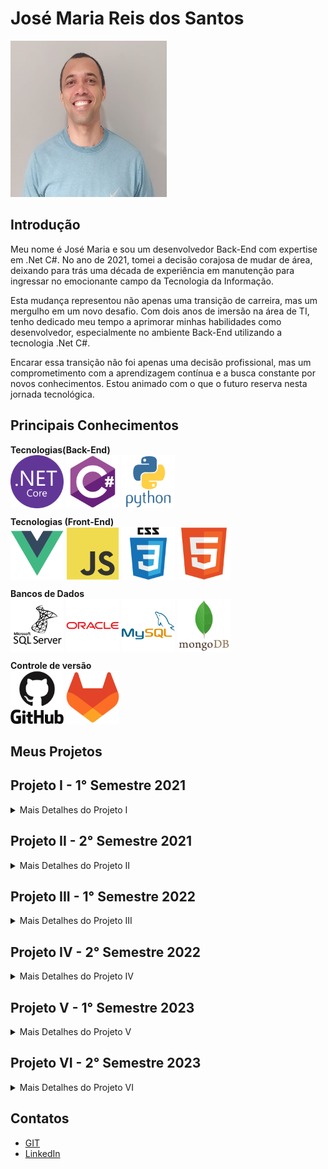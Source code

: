 # José Maria Reis dos Santos
<img src="https://github.com/Jose-dos-Santos/bertoti/blob/main/WhatsApp%20Image%202023-12-08%20at%2018.18.06.jpeg?raw=true" height="250" width="250"/>

## Introdução

Meu nome é José Maria e sou um desenvolvedor Back-End com expertise em .Net C#. No ano de 2021, tomei a decisão corajosa de mudar de área, deixando para trás uma década de experiência em manutenção para ingressar no emocionante campo da Tecnologia da Informação.

Esta mudança representou não apenas uma transição de carreira, mas um mergulho em um novo desafio. Com dois anos de imersão na área de TI, tenho dedicado meu tempo a aprimorar minhas habilidades como desenvolvedor, especialmente no ambiente Back-End utilizando a tecnologia .Net C#.

Encarar essa transição não foi apenas uma decisão profissional, mas um comprometimento com a aprendizagem contínua e a busca constante por novos conhecimentos. Estou animado com o que o futuro reserva nesta jornada tecnológica.


## Principais Conhecimentos
<div style="margin-top: 10px; font-weight: bold;">Tecnologias(Back-End)</div>
  <div style="display: inline_block">
    <img src="https://github.com/devicons/devicon/blob/master/icons/dotnetcore/dotnetcore-original.svg" width="85" height="85" />
    <img src="https://github.com/devicons/devicon/blob/master/icons/csharp/csharp-original.svg" width="85" height="85" />
    <img src="https://github.com/devicons/devicon/blob/master/icons/python/python-original-wordmark.svg" width="85" height="85" />
  </div>
  <div>  </div>
  <div style="margin-top: 10px; font-weight: bold;">Tecnologias (Front-End)</div>
  <div style="display: inline_block">
    <img src="https://github.com/devicons/devicon/blob/master/icons/vuejs/vuejs-original.svg" width="85" height="85" />
    <img src="https://github.com/devicons/devicon/blob/master/icons/javascript/javascript-original.svg" width="85" height="85" />  
    <img src="https://github.com/devicons/devicon/blob/master/icons/css3/css3-original-wordmark.svg" width="85" height="85" />  
    <img src="https://github.com/devicons/devicon/blob/master/icons/html5/html5-original.svg" width="85" height="85" /> 
  </div>
  <div>  </div>
  <div style="margin-top: 10px; font-weight: bold;">Bancos de Dados</div>
  <div style="display: inline_block">
    <img src="https://github.com/devicons/devicon/blob/master/icons/microsoftsqlserver/microsoftsqlserver-plain-wordmark.svg" width="85" height="85" />
    <img src="https://github.com/devicons/devicon/blob/master/icons/oracle/oracle-original.svg" width="85" height="85" />
    <img src="https://github.com/devicons/devicon/blob/master/icons/mysql/mysql-original-wordmark.svg" width="85" height="85" />  
    <img src="https://github.com/devicons/devicon/blob/master/icons/mongodb/mongodb-original-wordmark.svg" width="85" height="85" />
  </div>
  <div style="margin-top: 10px; font-weight: bold;">Controle de versão</div>
  <div style="display: inline_block">
    <img src="https://github.com/devicons/devicon/blob/master/icons/github/github-original-wordmark.svg" width="85" height="85" />
    <img src="https://github.com/devicons/devicon/blob/master/icons/gitlab/gitlab-original.svg" width="85" height="85" />
  </div>

  
## Meus Projetos


## <b> Projeto I - 1° Semestre 2021 </b> 
 
<details>

<summary>
	Mais Detalhes do Projeto I
</summary>

 ## Parceiro Acadêmico
 ## Fatec

![image](https://user-images.githubusercontent.com/80988756/218878798-d33629bc-acf9-4edb-b463-b14fd8a90404.png)

##### *Fatec ([fatecsjc](https://fatecsjc-prd.azurewebsites.net/))*

A Fatec é uma Faculdade Pública Estadual e todos os cursos oferecidos são gratuitos.
De uma forma geral a formação do Tecnólogo, além de aspectos técnicos, envolve também, uma base de caráter social, 
ético, filosófico e ambiental que faz deste cidadão um profissional ciente de sua inserção e responsabilidades no meio social que integra.


### Visão do Projeto

O projeto Julius consiste em um assistente virtual que auxilia o usuário na tomada de decisões relacionadas a investimentos financeiros. Entre as funcionalidades estão código de ações, cotação do dia, conversor de moedas. O diferencial desta nossa aplicação é trazer informações em tempo real entregando o máximo de interatividade ao cliente.

Dessa forma, foi desenvolvido o Assistente Virtual Julius.

<img src ="https://github.com/TheLooksDatabase/Julius/blob/main/3)%20Images/julius.png?raw=true" width="200" height="200" />

Link do repositório do projeto: [Repositório](https://github.com/TheLooksDatabase/Julius)

#### Principais requisitos do projeto

* Responder a comando de voz ou sons específicos (palma, estalar de dedos, etc.);
* Possuir no mínimo 8 ações distintas e de natureza distintas;
* Ser mobile, web ou desktop;
* Retornar o comando em qualquer forma (som, texto ou ação);
* Ter um contexto específico de aplicação;
* Não pode usar 100% de APIs prontas e disponíveis no mercado, seja gratuita ou não;
* Não pode utilizar de plataforma de implementação de terceiros, seja gratuita ou não.


### Tecnologias utilizadas:

<div style="display: inline_block"><br> 
  <img src="https://raw.githubusercontent.com/devicons/devicon/1119b9f84c0290e0f0b38982099a2bd027a48bf1/icons/python/python-original-wordmark.svg" width="100"    height="100" />
 <img src="https://raw.githubusercontent.com/devicons/devicon/1119b9f84c0290e0f0b38982099a2bd027a48bf1/icons/vscode/vscode-original-wordmark.svg" width="100" height="100" />
 <img src="https://raw.githubusercontent.com/devicons/devicon/1119b9f84c0290e0f0b38982099a2bd027a48bf1/icons/github/github-original-wordmark.svg" width="100" height="100" />
 <img src="https://raw.githubusercontent.com/devicons/devicon/1119b9f84c0290e0f0b38982099a2bd027a48bf1/icons/mysql/mysql-original-wordmark.svg" width="100" height="100" />
</div>

</br>

- Python foi escolhido para a codificação do back-end.
- O VSCode foi a IDE escolhida para escrever os códigos.
- GitHub foi utilizado para o controle de versionamento.
- MySQL foi adotado como o banco de dados da nossa aplicação.

### Contribuições Pessoais
-  Fui responsável pela implementação da funcionalidade "Metas financeiras".
	-  Um algoritmo que recebe na sua entrada valores informados pelo usuário e exibe os resultados com base nos valores informados. 

-  Refatoração.
	-  Alteração em alguns trechos no código fonte para seguir boas práticas e melhora no desempenho. Modificação de nomenclatura de variáveis, ajustes em estruturas condicionais, validação em loops verificando suas condições de parada e validar retorno das funções.
- Teste da aplicação para validar desempenho.
	-  Submeter as funcionalidades a diferentes situações, fornecendo dados de entrada para validar o resultado de saída.


#### Código
 <details close><summary>Função responsavel por coletar informações do investimento.</summary>
  
   <br>O método foi desenvolvido para prover uma experiência de usuário mais intuitiva durante o processo de inicialização do investimento, simulando a rentabilidade do investimento em um período definido.
	  
   ```py
   
   def calculadora():
    resposta_erro_aleatoria = choice(lista_erros)
    try:

        sai_som('Qual o valor inicial que você investirá?')
        valor_inicial = float(input(''))

        sai_som('Quanto investirá por mês?')
        aporte = float(input(''))

        sai_som('Qual a taxa de rendimento mensal, em %?')
        taxa_porc = float(input(''))

        sai_som('Em quantos meses pretende resgatar seu investimento?')
        mes = int(input(''))

        taxa = taxa_porc/100
        ##o calculo a seguir se refere a um aporte mensal de dinheiro
        result_aporte = aporte*(((1+taxa)**mes)-1)/taxa
        ##já esse cálculo é o de juros compostos, considerando o investimento de um valor inicial e resgate em alguns meses.
        result_vinicial = valor_inicial*((1+taxa)**mes)
        valor_final = result_aporte + result_vinicial
        sai_som(f'O total acumulado será de R${valor_final:.2f} reais')
                        

    except: 
        sai_som(resposta_erro_aleatoria)      
              
   ```

  * Este algoritmo recebe entradas de dados inseridas pelo usuário e responde por meio de uma saída de voz.
	
  *  Adicionalmente, foi criada uma função que trata possíveis erros ou perguntas incompreensíveis, retornando uma mensagem de erro personalizada para o usuário.

 
  Click aqui [GitHub](https://github.com/Jose-dos-Santos/Julius/blob/main/2\)%20Backend/calculadora.py) para mais detalhes :)
                      

  - O link acima traz detalhes da implementação.
  

</details>

   
<details close><summary>Função para calcular as metas.</summary>
   
	
A função "metas" é um algoritmo simples que tem como objetivo calcular o tempo necessário para alcançar uma meta de investimento mensal com base no valor a 
ser investido e na meta a ser alcançada.

 
   ```py
	def metas():

	   sai_som('Quanto deseja investir? ')
	   num1 = float(input(''))

	   sai_som('Quanto deseja alcançar? ')
	   num2 = float(input(''))

	   Vf=  num2 / num1
	   sai_som(f'Você vai alcançar R${num2:.2f} em cerca de {Vf:.2f} meses se investir R${num1:.2f} por mês! ')
   ```
 
* Inputs e cálculos: <br>
A função começa solicitando ao usuário o valor que deseja investir e o valor que deseja alcançar. Esses valores são armazenados nas variáveis num1 e num2, respectivamente. Em seguida, é feito um cálculo simples para determinar o tempo necessário para alcançar a meta, com base na razão entre o valor desejado e o valor a ser investido mensalmente. O resultado é armazenado na variável Vf.

* Output:<br>
Por fim, a função imprime uma mensagem informando ao usuário quanto tempo será necessário para alcançar a meta, considerando o valor investido mensalmente. A mensagem é impressa com a função sai_som, que converte a mensagem em áudio, além de ser impressa no console.

 Click aqui [GitHub](https://github.com/Jose-dos-Santos/Julius/blob/89400bb0b61aa541c2742da0ddafe0d55fd56cba/2\)%20Backend/metas.py) para mais detalhes :)

  - O link acima traz detalhes da implementação.

</details>


### Aprendizados Efetivos 

* O primeiro contato com uma linguagem de programação ocorreu por meio do uso do Python.
* Foi realizada a compreensão da metodologia ágil Scrum, buscando entender e aplicar seus conceitos.
* O paradigma de programação imperativo foi adotado na construção do projeto, seguindo uma abordagem estrutural.
* Foi iniciado o aprendizado da lógica de programação, buscando encontrar a melhor solução computacional para a resolução de problemas.
* Houve a introdução às primeiras estruturas de dados utilizadas no projeto, tendo como base a linguagem Python.


 <h3 align="center"> Hard Skills </h3>
  <table align="center">
    <tr>
      <th width="270px">Tecnologia/Metodologia</th>
      <th width="85px">Nota</th>
      <th width="200px">Classificação</th>
    </tr>
    <tr>
      <td>Metodologia Ágil Scrum</td>
      <td>★★☆☆☆</td>
	<td>Já ouvi falar</td>
    </tr>
    <tr>
      <td>MySQL</td>
      <td>★★☆☆☆</td>
	<td>Já ouvi falar</td>
    </tr>	
   <tr>
      <td>Python</td>
      <td>★★★☆☆</td>
	<td>Entendi</td>
    </tr>
    <tr>
      <td>GIT</td>
      <td>★★☆☆☆</td>
	<td>Já ouvi falar</td>
    </tr>
  </table>
  
  <h3 align="center">Soft Skills</h3>
  <table align="center">
    <tr>
      <th width="270px">Habilidade</th>
      <th width="280px">Descrição</th>
    </tr>
    <tr>
      <td>Proatividade</td>
      <td>Precisei estudar bastante sobre desenvolvimento web.</td>
    </tr>
    <tr>
      <td>Conhecimento</td>
      <td>Precisei aprender a utilizar e aplicar o Scrum no projeto.</td>
    </tr>
    <tr>
      <td>Comunicação</td>
      <td>Precisei me comunicar sobre a evolução das minhas tarefas.</td>
    </tr>
    <tr>
      <td>Organização</td>
      <td>Precisei me organizar quanto às tecnologias estudadas.</td>
    </tr>
  </table>


  
</details>

## <b> Projeto II - 2° Semestre 2021 </b> 

<details>

<summary>
	Mais Detalhes do Projeto II
</summary>
 
 ## Parceiro Acadêmico
Necto</br>

![image](https://user-images.githubusercontent.com/80851038/133914328-794317fa-31e1-4279-afb0-d986acb5db45.png)
##### *Necto ([Necto](https://necto.com.br/))*
A Necto Systems é uma empresa de tecnologia com o objetivo de desenvolver soluções de software inovadoras e eficientes.

### Visão do Projeto

Desenvolver uma aplicação de monitoramento voltada somente para SGBDs, com foco na performance e desempenho. Isso será feito através da coleta de dados do SGBD (memória, tempo de consultas, espaço em disco, transações, evolução da memória, caches e registros), que influenciam na saúde e manutenção periódica.

#### Principais requisitos do projeto

* Conexão SGBD;
* Coleta de métricas de um ou mais SGBDs (PostgreSQL) remoto;
* Tratamento das métricas (histórico, registro, relatórios, disponibilidade, alertas e valores atingidos durante a operação):
* Tratamento de métricas de forma tabular;
* Salvar consultas em CSV;
* Tabular métricas;
* Coleta periódica de métricas;
* Histórico de métricas;
* Relatórios de métricas;
* Alertas por email;
* Funcionamento do BD (tempo e quantidade de queries e uso de índices).
* Ativar ou Desativar Interface Gráfica;
* Cadastro de dados de conexão dos SGBDs (acesso à estastítica por tabelas).

Dessa forma, foi desenvolvido o SGBD Health


<img src ="https://github.com/DolphinDatabase/SGBD_Health/blob/main/Images/LogoPNG.png?raw=true" width="300" height="300"/>

##### Link do repositório do projeto: [Repositório](https://github.com/DolphinDatabase/SGBD_Health)

### Tecnologias utilizadas:

<div style="display: inline_block"><br> 
 <img src="https://cdn.jsdelivr.net/gh/devicons/devicon/icons/java/java-original-wordmark.svg" width="100" height="100" />
 <img src="https://algol.dev/wp-content/uploads/2020/10/logo-eclipse.png" width="100" height="100" />	
 <img src="https://icongr.am/devicon/postgresql-original-wordmark.svg?size=128&color=currentColor" width="100" height="100" />
 <img src="https://raw.githubusercontent.com/devicons/devicon/1119b9f84c0290e0f0b38982099a2bd027a48bf1/icons/sqlite/sqlite-original.svg" width="100" height="100" />
 <img src="https://icongr.am/devicon/github-original.svg?size=128&color=currentColor" width="100" height="100" />
</div>

</br>

- Java foi escolhido para a codificação do back-end.
- O eclipse foi a IDE escolhida para escrever os códigos.
- GitHub para versionamento do código.
- PostgreSql e SqLite  foi adotado como o banco de dados da nossa aplicação.

### Contribuições Pessoais

- Implementei o algoritmo que parametriza as informações vindas do banco.
	- Essa funcionalidade valida os dados retornados das consultas ao banco de dados e organiza a forma como essas informações serão exibidas.
- Criei da lógica para leitura do arquivo de configuração do sistema.
	- As configurações do sistema, como as informações de login do banco e a forma de visualização dos dados, foram armazenadas em um arquivo de texto. Dessa forma, a aplicação utiliza esse arquivo para realizar validações.
- Participei no desenvolvimento da forma de exibição dos dados retornados do banco
	- A visualização dos dados pode ser feita por meio de um arquivo CSV ou através do terminal. A segunda opção exigiu uma atenção especial para definir a estrutura visual.


#### Código

 <details close><summary>Algoritmos de parametrização dos dados</summary>
	 
  <br>Com base no parâmetro fornecido, o algoritmo ajusta a formatação dos dados para a apresentação mais adequada.

     
   ```java
   
   	if (i == 4 && j == 6) {
					quantidadeColuna[i - 4] = (result.getString(i - 3));
					quantidadeColuna[i - 3] = (result.getString(i - 2).replaceAll("\\r\\n|\\n", "").substring(0, 25)
							+ "...");
					quantidadeColuna[i - 2] = (result.getString(i - 1));
					quantidadeColuna[i - 1] = (result.getString(i));
					st.addRow(quantidadeColuna[i - 4], quantidadeColuna[i - 3], quantidadeColuna[i - 2],
							quantidadeColuna[i - 1]);

				} else if (i == 4 && j == 7) {
					quantidadeColuna[i - 4] = (result.getString(i - 3));
					quantidadeColuna[i - 3] = (result.getString(i - 2).replaceAll("\\r\\n|\\n", ""));
					quantidadeColuna[i - 2] = (result.getString(i - 1));
					quantidadeColuna[i - 1] = (result.getString(i));
					st.addRow(quantidadeColuna[i - 4], quantidadeColuna[i - 3], quantidadeColuna[i - 2],
							quantidadeColuna[i - 1]);
				} else if (i == 4) {
					quantidadeColuna[i - 4] = (result.getString(i - 3));
					quantidadeColuna[i - 3] = (result.getString(i - 2));
					quantidadeColuna[i - 2] = (result.getString(i - 1));
					quantidadeColuna[i - 1] = (result.getString(i));
					st.addRow(quantidadeColuna[i - 4], quantidadeColuna[i - 3], quantidadeColuna[i - 2],
							quantidadeColuna[i - 1]);    
   ```
   - Utilizado bloco de condições else if, validando as possiveis entrada de dados e realizado o tratamento	
	
   - Esse algoritmo valida as informações de retorno da query, padronizando esse resultado conforme número de colunas e linhas, para ser salvo no formato csv.
	
   - Também foi utilizado a manipulação de array e formataçõa de string para que o retorno se enquadrace no resultado espedo.


Click aqui [GitHub](https://github.com/Jose-dos-Santos/SGBD_Health/blob/main/api1.2/src/conectar/Csv.java) para mais detalhes :)
- O link acima traz detalhes da implementação.

</details>
	
	
<details Close><summary>Conexão com banco</summary>
	
<br> Para estabelecer a conexão com o banco de dados, é realizado a validação no arquivo de configuração que contém todas as parâmetros essenciais para a realização da conexão.
	
    ```java	
	       //BUSCA E LE ARQUIVO CONEXAO
        public Connection read() throws FileNotFoundException, IOException{
	
	FileWriter fw = new FileWriter(filepath,true);
	BufferedWriter bw = new BufferedWriter(fw);
	Scanner scan = new Scanner(System.in);
	BufferedReader br = new BufferedReader(new FileReader(filepath));
	Properties p = new Properties();
	p.load(br);
	String connection=p.getProperty("connection");
	String user=p.getProperty("user");
	String pass=p.getProperty("pass");
	
	try {
		String driver = "org.postgresql.Driver";
		Class.forName(driver);
		return DriverManager.getConnection(connection,user,pass);
		
	} catch(Exception e){
		e.printStackTrace();
	}
	
	return null;
	 
	```

 - O código abre e lê um arquivo de configuração que contém informações necessárias para a conexão com o banco de dados, como URL de conexão, nome de usuário e senha.
 - Usando as informações lidas do arquivo de configuração, o código carrega o driver do banco de dados PostgreSQL e estabelece uma conexão com o banco de dados
	
Click aqui [GitHub](https://github.com/Jose-dos-Santos/SGBD_Health/blob/main/api1.2/src/conectar/Fileconnect.java) para mais detalhes :)
- O link acima traz detalhes da implementação.
  
</details>

### Aprendizados Efetivos 


* O desenvolvimento em Java consistiu em aplicar os conceitos aprendidos em aula para implementar classes e métodos, seguindo as exigências do semestre.
* Durante esse período, foi adotado o paradigma de programação orientada a objetos (POO) para desenvolver o projeto, conhecendo e aplicando seus conceitos.
* Esse foi o primeiro contato com um sistema gerenciador de banco de dados (SGBD), especificamente o PostGreSQL, e com a linguagem SQL. Nesse sentido, foi realizada a criação do banco de dados e a construção de consultas para atender aos requisitos do projeto.
* Outro aspecto relevante foi a conexão do software desenvolvido com o banco de dados, possibilitando a coleta de entradas por meio da implementação e o armazenamento desses dados. Com base nesses dados, foram construídas as métricas necessárias para atender às exigências do projeto.

 <h3 align="center"> Hard Skills </h3>
  <table align="center">
    <tr>
      <th width="270px">Tecnologia/Metodologia</th>
      <th width="85px">Nota</th>
      <th width="200px">Classificação</th>
    </tr>
    <tr>
      <td>Metodologia Ágil Scrum</td>
      <td>★★★☆☆</td>
	<td>Entendi</td>
    </tr>
    <tr>
      <td>PostGreSQL</td>
      <td>★★☆☆☆</td>
	<td>Já ouvi falar</td>
    </tr>	
   <tr>
      <td>Java</td>
      <td>★★★☆☆</td>
	<td>Entendi</td>
    </tr>
    <tr>
      <td>GIT</td>
      <td>★★★☆☆</td>
	<td>Entendi</td>
    </tr>
  </table>
  
  <h3 align="center">Soft Skills</h3>
  <table align="center">
    <tr>
      <th width="270px">Habilidade</th>
      <th width="280px">Descrição</th>
    </tr>
    <tr>
      <td>Proatividade</td>
      <td>Precisei estudar bastante sobre java e conexão com banco de dados com JDBC.</td>
    </tr>
    <tr>
      <td>Pensamento Crítico</td>
      <td>Precisei desenvolver pensamento crítico para analisar informações de forma objetiva e tomar decisões fundamentadas.</td>
    </tr>
    <tr>
      <td>Comunicação</td>
      <td>Precisei me comunicar sobre a evolução das minhas tarefas.</td>
    </tr>
    <tr>
      <td>Organização</td>
      <td>Precisei me organizar quanto às tecnologias estudadas.</td>
    </tr>
  </table>


</details>

## <b> Projeto III - 1° Semestre 2022 </b> 

 <details>

<summary>
	Mais Detalhes do Projeto III
</summary>
 
 ## Parceiro Acadêmico
MidAll</br>

![image](https://static.wixstatic.com/media/456d95_16b15ab71cf54b9aa97150aaefefbbde~mv2.png/v1/fill/w_178,h_141,al_c,q_85,usm_0.66_1.00_0.01,enc_auto/Logo%2520MidAll_edited.png)
##### *MidAll ([MidAll](https://midall.com.br/))*


A MidAll é uma empresa de serviços e consultoria em TI, com sede no Parque Tecnológico em São José dos Campos. Desenvolve soluções de data driven, transformação digital, agilidade e eficiência e governança e segurança.


### Visão do Projeto

A ideia é criar um mini motor de regras com uma interface onde as regras das promoções possam ser cadastradas e aplicadas no momento que os itens forem para o carrinho de compras. Alguns exemplos de mecânicas: compre 2 produtos e tenha 10% de desconto. Na compra de 2 produtos, ganhe mais 1. Na compra de 3 produtos, ganhe 50% de desconto no item de menor valor.

Dessa forma, foi desenvolvido o PromoAll

<img src ="https://github.com/Doc-Docker/APIMidAll/blob/main/Images/logo2promoall.png" width="300" height="300"/>

##### Link do repositório do projeto: [Repositório](https://github.com/Jose-dos-Santos/APIMidAll)

#### Principais requisitos do projeto

* Interface de cadastro de produtos e promoções;
* Edição de produtos;
* Carrinho de compras;
* Criação de promoções;
* Categoria de promoções;
* Listagem de produtos e promoções.


### Tecnologias utilizadas:

<div style="display: inline_block"><br> 
 <img src="https://cdn.jsdelivr.net/gh/devicons/devicon/icons/java/java-original-wordmark.svg" width="100" height="100" />
 <img src="https://dbdb.io/media/logos/h2-logo.svg"  width="100" height="100" />
 <img src="https://cdn.jsdelivr.net/gh/devicons/devicon/icons/spring/spring-original-wordmark.svg" width="100" height="100" />
 <img src="https://cdn.jsdelivr.net/gh/devicons/devicon/icons/angularjs/angularjs-original-wordmark.svg" width="100" height="100"  />
 <img src="https://cdn.jsdelivr.net/gh/devicons/devicon/icons/css3/css3-original-wordmark.svg" width="100" height="100" />
 <img src="https://cdn.jsdelivr.net/gh/devicons/devicon/icons/bootstrap/bootstrap-original-wordmark.svg" width="100" height="100" />
</div>

</br>

- Para o front-end foi utilizado o Angular que é uma plataforma baseada em Typescript, para criação das telas de interação com o cliente, e para realizar as requisições para a API que foi desenvolvida.
- O Java com o framework Spring foi utilizado para criação da API de backend, com a criação das rotas HTTP, conexão com o banco de dados, tratamento de erros e aplicação das regras de negócio.
- Como banco de dados, foi utilizado o H2 que é um sistema de gerenciamento de banco de dados relacional em memória.
- Para a estilização do front-end, usamos CSS e Bootstrap.


### Contribuições Pessoais

- Participei da criação da lógica do motor de regras da API.
	- Compreendi o requisito principal do projeto, que é a habilidade de escolher a melhor promoção para o cliente.
 	- Estudei a estrutura necessária para realizar as validações essenciais para o correto funcionamento da aplicação.
  	- Pesquisei formas de resolver o problema proposto e, com base nessas pesquisas, criei alguns algoritmos de teste para escolher a melhor abordagem para a aplicação.

- Criei o algoritmo capaz de calcular os valores recebidos como parâmetro, 
  devolvendo como resultado a melhor promoção a ser aplicada no carrinho de compras.
	- Esse algoritmo valida todas as possibilidades de promoção do sistema e retorna para o front-end os dados que devem ser exibidos ao usuário.

- Participei da integração do front-end com back-end.
	- Realizei a integração do Front-End com o Back-End, criando alguns métodos e realizando testes para a validação das requisições.

#### Código
 <details close><summary>Back-End - ProductPromotionService - retornaProdutoPromocao</summary>
  
<br> O objetivo deste método é analisar as promoções presentes no carrinho de compras e aplicar
     validações para atribuir o melhor desconto possível a um determinado produto.
	
   
   ```java
   
   public ResponseEntity<?> retornaProdutoPromocao(@RequestBody Integer id, Integer quantidade, Integer total,
			Integer categoria) {

		List<ProductPromotion> promotios = productPromotionRepository.findAll();

		List<ProductPromotion> productPromotion = new ArrayList<ProductPromotion>();

		Product product = productService.findById(id);

		productPromotion.addAll(product.getProductPromotions());
		int n = productPromotion.size();

		int i = 0;
		Double desconto = 0.0;
		Double valor = 0.0;
		Double valor2 = 0.0;

		if (total > 0) {
			System.out.println("Total");
			for (ProductPromotion promocao : promotios) {
				System.out.println("Total");
				if (promocao.getReceivePromotion().getCode() == 2 && total > promocao.getTotalCompra()) {
					if (promocao.getTypePromotion().getCode() == 1) {
						valor2 = promocao.getDiscount();

						if (valor2 > valor) {
							desconto = valor2;

						}
					}

					if (promocao.getTypePromotion().getCode() == 2) {
						valor2 = ((promocao.getDiscount() / 100) *  total );

						if (valor2 > valor) {
							desconto = valor2;

						}
						System.out.println(desconto);
					}
				}
			}
		}
   ``` 
	
* Esse método foi implementado na camada de service, por questão de organização do projeto.
     Sendo consumido na camada controller através de um método com uma anotação HTTP, no caso dessa
     requisição foi utilizado o verbo HttpPost.
   	
* Com base nos dados recebidos nos parâmetros, este método calcula e retorna o valor máximo do desconto para um produto, 
     considerando as promoções disponíveis e as regras estabelecidas.
	
* Uma outra validação é que o produto estando em mais de uma promoção após passar por esse método, será devolvido como retorno 
     a melhor promoção que se aplica para esse produto.

Click aqui [GitHub](https://github.com/Jose-dos-Santos/APIMidAll/blob/main/backend-midall/src/main/java/com/backend/backend/service/ProductPromotionService.java) para mais detalhes :)
- O link acima traz detalhes da implementação. 
</details>   


 <details close><summary>Front-End - cart.service.ts</summary>
  
  
<br>Trecho do código responsável de receber o retorno do back-end, da explicação citada acima.
   
     
   ```JavaScript
   
        this.total = this.noDiscount += (element.price  * element.quantidade);

        this.service.getDiscount(this.id, this.quantidade, this.total, this.categoria).subscribe(
            response =>
            { const product : Product = new Product();
              this.discount = response;
              this.product.discount = this.discount
              this.finalPrice = this.finalPrice += (element.price * element.quantidade)-(this.discount)
              console.log("teste", this.categoria)
            errorResponse => console.log(errorResponse)
        })
    });
         
         
         
         return new ResponseEntity<>(desconto, HttpStatus.OK);     
   ```
   - Esse método é responsável por passar os parâmetros para o back-end, processar a informação e direcionar o retorno para a camada de visualização do usuário,
  sendo um trecho importante pois enviar dados, processa o retorno e já devolve os resultados para usuário.

     

<details close></summary></summary>

Click aqui [GitHub](https://github.com/Doc-Docker/APIMidAll/blob/main/frontend-midall/src/app/cart.service.ts) para mais detalhes :)
-O link acima traz detalhes da implementação.
</details>


</details>   

### Aprendizados Efetivos 


* O Framework Spring-Boot foi a tecnologia principal utilizada para iniciar o projeto, oferecendo diversos recursos para facilitar o ambiente de programação ao codificar em Java. Foi utilizado o Spring Initializr para criar o projeto inicial com facilidade.
* Adquiri conhecimentos fundamentais sobre API REST. Compreendi que uma API REST, ou API RESTful, é uma interface de programação de aplicações que adere às restrições do estilo arquitetônico REST (Transferência Representacional de Estado). Essa abordagem permite a interação eficiente com serviços web RESTful, proporcionando uma estrutura robusta para o desenvolvimento e a comunicação entre sistemas.
* Optei por utilizar o Postman como ferramenta principal para teste de requisições. Isso me permitiu realizar testes eficientes em APIs, enviando diversas requisições HTTP, como GET, POST, PUT e DELETE. Além disso, aprendi a criar objetos JSON para enviar dados nas requisições, explorando a flexibilidade e simplicidade dessa abordagem.

 <h3 align="center"> Hard Skills </h3>
  <table align="center">
    <tr>
      <th width="270px">Tecnologia/Metodologia</th>
      <th width="85px">Nota</th>
      <th width="200px">Classificação</th>
    </tr>
    <tr>
      <td>Metodologia Ágil Scrum</td>
      <td>★★★★★</td>
	<td>Sei fazer com autonomia</td>
    </tr>
    <tr>
      <td>SQLite</td>
      <td>★★★★☆</td>
	<td>Sei fazer com ajuda</td>
    </tr>	
   <tr>
      <td>Java</td>
      <td>★★★★★</td>
	<td>Sei fazer com autonomia</td>
    </tr>
    <tr>
      <td>Spring-Boot</td>
      <td>★★★★☆</td>
	<td>Sei fazer com ajuda</td>
    </tr>
    <tr>
      <td>GIT</td>
      <td>★★★☆☆</td>
	<td>Entendi</td>
    </tr>
  </table>
  
  <h3 align="center">Soft Skills</h3>
  <table align="center">
    <tr>
      <th width="270px">Habilidade</th>
      <th width="280px">Descrição</th>
    </tr>
    <tr>
      <td>Resiliência</td>
      <td>Exerci resiliência ao persistir na busca por soluções, sem desistir dos meus objetivos.</td>
    </tr>
    <tr>
      <td>Proatividade</td>
      <td>Precisei estudar bastante sobre java e conexão com banco de dados com JDBC.</td>
    </tr>
    <tr>
      <td>Pensamento Crítico</td>
      <td>Precisei desenvolver pensamento crítico para analisar informações de forma objetiva e tomar decisões fundamentadas.</td>
    </tr>
    <tr>
      <td>Comunicação</td>
      <td>Precisei me comunicar sobre a evolução das minhas tarefas.</td>
    </tr>
    <tr>
      <td>Organização</td>
      <td>Precisei me organizar quanto às tecnologias estudadas.</td>
    </tr>
  </table>
  
</details>


</details>

## <b> Projeto IV - 2° Semestre 2022 </b> 
 
<details>

<summary>
	Mais Detalhes do Projeto IV
</summary>
 
 ## Parceiro Acadêmico
Subiter</br>

![image](https://github.com/Doc-Docker/APISubiter/blob/main/docs/Imagens/logosubiter.png?raw=true)

##### *Subiter ([Subiter](https://www.subiter.com/))*

A Subiter é uma empresa de base tecnológica especializada em visão infravermelha. Por meio de sistemas inteligentes de inspeção e monitoramento, que podem observar fenômenos que estão além da capacidade dos olhos humanos.

### Visão do Projeto

O propósito do projeto consiste em abordar a problemática da sincronização dos dados administrativos, financeiros e operacionais relacionados aos serviços oferecidos pela empresa. A falta de organização dessas informações resulta em lentidão na resposta a desafios, além de dificultar a interpretação dos indicadores comerciais e financeiros. Foi implementado um sistema de gerenciamento integrado que centralizou dados relevantes por meio de um banco de dados robusto, proporcionando uma análise precisa dos indicadores comerciais e financeiros. Essa abordagem facilitou a tomada de decisões estratégicas.

##### Link do repositório do projeto: [Repositório](https://github.com/Doc-Docker/APISubiter)

#### Principais requisitos do Projeto
 * Cadastros de Usuários, Equipamentos e Horários;
 * Usuários devem ter perfis diferentes (administrador, suporte, cliente);
 * Registro de chamados;
 * Acompanhamento de chamados de ponta a ponta;
 * Front-End para entrada e interpretação de dados.


### Tecnologias utilizadas:

<div style="display: inline_block"><br> 
 <img src="https://cdn.jsdelivr.net/gh/devicons/devicon/icons/java/java-original-wordmark.svg" width="100" height="100" />
 <img src="https://raw.githubusercontent.com/devicons/devicon/1119b9f84c0290e0f0b38982099a2bd027a48bf1/icons/oracle/oracle-original.svg"  width="100" height="100" />
 <img src="https://cdn.jsdelivr.net/gh/devicons/devicon/icons/spring/spring-original-wordmark.svg" width="100" height="100" />
 <img src="https://raw.githubusercontent.com/devicons/devicon/1119b9f84c0290e0f0b38982099a2bd027a48bf1/icons/vuejs/vuejs-original.svg" width="100" height="100"  />
 <img src="https://cdn.jsdelivr.net/gh/devicons/devicon/icons/css3/css3-original-wordmark.svg" width="100" height="100" />
 <img src="https://cdn.jsdelivr.net/gh/devicons/devicon/icons/bootstrap/bootstrap-original-wordmark.svg" width="100" height="100" />
</div>

</br>

- Foi utilizado o Vue.js para o desenvolvimento do front-end, responsável pela criação das interfaces de interação com o cliente e pela realização das requisições à API.
- No lado do back-end, optou-se pelo framework Flask para a criação da API, englobando o desenvolvimento das rotas HTTP, a conexão com o banco de dados, o tratamento de erros e a implementação das regras de negócio.
-  Quanto ao banco de dados, optou-se pelo Oracle.
-  Plataforma Azure da Microsoft para hospedar nosso servidor.
-  Para a estilização do front-end, usamos CSS e Bootstrap.



### Contribuições Pessoais
- Atuei de forma integral no time do back-end
	- Participei da estruturação inicial do back-end, ajudando na criação da arquitetura do projeto.
	- Escolhas das tecnologias que utilizadas.
	- Responsável por criar o crud de algumas entidades do sistema.
- Participei da criação das ORMs e toda a estrutura do back
	- Criei o mapeamento objeto-relacional de algumas entidades do banco. 
- Criei algumas regras de negócio responsável por gerenciar a transição de dados da aplicação.
	- Criação da camada service para separação das regras de negócio.
	- Criação da camada DTO para que os dados transitados sejam apenas os necessários para cada rota. 


#### Código
 <details close><summary> Classe AgendamentoService</summary>
  
 <br>Responsável por gerenciar e controlar os inputs e outputs, com toda regra de negócio para que um agendamento seja realizado.
     
   ```java
   
   @Autowired
	private EquipamentoSerieRepository equipamentoSerieRepository;

	public Agendamento save(Agendamento agendamento) {

		Chamado chamado = chamadoRepository.getById(agendamento.getChamadoAgendamento().getId());

		if (chamado.getAgendamento() != null) {

			if (chamado.getAgendamento().getId() != 0) {

				return agendamentoRepository.findById(-1)
						.orElseThrow(() -> new ResponseStatusException(HttpStatus.NOT_FOUND,
								"Esse Chamado já possui um agendamento"));

			}
		}
   
   ```
   
   - Esse método está na camada service, com a simples tarefa de verificar a tentativa de inserção de um novo Agendamento.
     Como um agendamento tem relação direta com chamado, sempre que houver uma tentativa de inserção será verificado se existe um chamado existente. 
     
   - Nessa classe ainda tem outros três métodos para completar o crud, cada um com suas validações e regras necessárias para que uma informação possa ser consultada, persistida, alterada ou eliminada do banco de dados da aplicação.

Click aqui [GitHub](https://github.com/Doc-Docker/APISubiter/blob/main/APISubiterBackend/src/main/java/com/subiter/backend/APISubiterBackend/service/AgendamentoService.java) para mais detalhes :)
* O link acima traz detalhes da implementação.
</details>   

 <details close><summary>Classe ChamadoService</summary>
  
  
<br>Responsável por gerenciar e controlar os dados relacionado a um chamado.
     
   ```java
   
   public Chamado updateChamadoById(Integer id, Chamado chamado) {
		Chamado chamadoSelector = this.getChamadoById(id);
		String Ns = "";
		if(chamadoSelector.getAgendamento() != null) {
			Ns = chamadoSelector.getAgendamento().getNumerosSerie();
		}
		

		EquipamentoSerie equipamentoSerie = this.equipamentoSerie.getById(Ns);

		if (chamado.getSituacaoChamado().equals("F") || chamado.getSituacaoChamado().equals("f")) {

			equipamentoSerie.setDisponibilidade(true);
			chamadoSelector.setEncerramentoChamado(LocalDate.now());
			this.equipamentoSerie.save(equipamentoSerie);

		}

		chamadoSelector.setCriticidadeChamado(chamado.getCriticidadeChamado());

		chamadoSelector.setDataChamado(chamado.getDataChamado());

		chamadoSelector.setDescricaoChamado(chamado.getDescricaoChamado());

		chamadoSelector.setSituacaoChamado(chamado.getSituacaoChamado());

		chamadoSelector.setSolucaoChamado(chamado.getSolucaoChamado());

		

		return chamadoRepository.save(chamadoSelector);
	}
   
   ```
   
* Verificação da disponibilidade do equipamento: <br>
O método inicia com uma verificação da disponibilidade do equipamento associado ao chamado, por meio do número de série (variável "Ns"). Caso o agendamento do chamado já tenha um número de série definido, esse valor é atribuído à variável "Ns". Em seguida, é feita uma busca no banco de dados pelo equipamento com o número de série informado.<br>
Se a situação do chamado informada for "F" ou "f" (ou seja, o chamado está sendo finalizado), o equipamento é marcado como disponível e a data de encerramento do chamado é definida como a data atual. Em seguida, é feito o salvamento do equipamento no banco de dados.

* Atualização das informações do chamado: <br>
Após a verificação da disponibilidade do equipamento, são atualizadas as informações do chamado com base nos valores informados pelo usuário. As informações atualizadas incluem a criticidade do chamado, a data do chamado, a descrição do chamado, a situação do chamado e a solução do chamado.

* Salvamento das alterações no banco de dados: <br>
Por fim, o método realiza o salvamento das informações atualizadas no banco de dados e retorna o objeto do tipo Chamado atualizado.


Click aqui [GitHub](https://github.com/Doc-Docker/APISubiter/blob/main/APISubiterBackend/src/main/java/com/subiter/backend/APISubiterBackend/service/ChamadoService.java) para mais detalhes :)
* O link acima traz detalhes da implementação.
</details> 


### Aprendizados Efetivos 


* Optei por utilizar o Framework Flask em Python como a principal tecnologia para desenvolver o back-end. Essa escolha não só agilizou o processo de programação, mas também proporcionou uma variedade de recursos que contribuíram para a solidez do nosso projeto.

* Ajudei na implementação de práticas de DevOps, concentrando-me especialmente na execução de testes de unidade usando a biblioteca Pytest. Essa abordagem não apenas garantiu a estabilidade do código, mas também facilitou a integração contínua e a entrega contínua, promovendo uma cultura de desenvolvimento ágil.
  
* Adquiri e apliquei conhecimentos fundamentais em data warehousing, utilizando ferramentas como Looker Studio para o tratamento eficiente dos dados. A integração bem-sucedida desses conceitos no projeto não só enriqueceu minha compreensão, mas também resultou em uma manipulação de dados mais eficaz e informada.
  
* Desenvolvi uma compreensão abrangente de testes, abordando não apenas os testes de unidade, mas também os de integração e interface. A aplicação prática desses conhecimentos se destacou especialmente nos testes de unidade, onde minha abordagem meticulosa contribuiu significativamente para a confiabilidade e qualidade do código.

   <h3 align="center"> Hard Skills </h3>
  <table align="center">
    <tr>
      <th width="270px">Tecnologia/Metodologia</th>
      <th width="85px">Nota</th>
      <th width="200px">Classificação</th>
    </tr>
    <tr>
      <td>Metodologia Ágil Scrum</td>
      <td>★★★★★</td>
	<td>Sei fazer com autonomia</td>
    </tr>
    <tr>
      <td>Oracle</td>
      <td>★★★★★</td>
	<td>Sei fazer com autonomia</td>
    </tr>	
   <tr>
      <td>Java</td>
      <td>★★★★★</td>
	<td>Sei fazer com autonomia</td>
    </tr>
    <tr>
      <td>Spring-Boot</td>
      <td>★★★★★</td>
	<td>Sei fazer com autonomia</td>
    </tr>
    <tr>
      <td>GIT</td>
     <td>★★★★★</td>
	<td>Sei fazer com autonomia</td>
    </tr>
    <tr>
      <td>Vuejs</td>
     <td>★★★☆☆</td>
	<td>Entendi</td>
    </tr>
  </table>
  
  <h3 align="center">Soft Skills</h3>
  <table align="center">
    <tr>
      <th width="270px">Habilidade</th>
      <th width="280px">Descrição</th>
    </tr>
    <tr>
      <td>Proatividade</td>
      <td>Precisei estudar em plataformas online o framework Vuejc.</td>
    </tr>
    <tr>
      <td>Pensamento Crítico</td>
      <td>Precisei desenvolver pensamento crítico para analisar informações de forma objetiva e tomar decisões fundamentadas.</td>
    </tr>
    <tr>
      <td>Comunicação</td>
      <td>Precisei me comunicar sobre a evolução das minhas tarefas e reuniões sobre mudanças e entendimento do projeto.</td>
    </tr>
    <tr>
      <td>Organização</td>
      <td>Precisei me organizar quanto às tecnologias estudadas e administrar tempo de estudo e lazer.</td>
    </tr>
    <tr>
      <td>Inteligência Emocional</td>
      <td>Desenvolvi essa habilidade para não ser afetado pelos conflitos da equipe.</td>
    </tr>
  </table>
  
</details>


## <b> Projeto V - 1° Semestre 2023 </b> 

 
<details>

<summary>
	Mais Detalhes do Projeto V
</summary>
 
 ## Parceiro Acadêmico
MidAll</br>

![image](https://static.wixstatic.com/media/456d95_16b15ab71cf54b9aa97150aaefefbbde~mv2.png/v1/fill/w_178,h_141,al_c,q_85,usm_0.66_1.00_0.01,enc_auto/Logo%2520MidAll_edited.png)

##### *MidAll ([MidAll](https://midall.com.br/))*

A MidAll é uma empresa de serviços e consultoria em TI, com sede no Parque Tecnológico em São José dos Campos. Desenvolve soluções de data driven, transformação digital, agilidade e eficiência e governança e segurança.

### Visão do Projeto

O projeto tem como desafio a sincronização dos dados administrativos, financeiros e operacionais referentes aos serviços prestados pela empresa. A falta de organização dos dados acarreta lentidão para atender chamados e confusão na interpretação dos indicadores comerciais e financeiros.

##### Link do repositório do projeto: [Repositório](https://github.com/TechNinjass/midall-parent)

#### Principais requisitos do Projeto

 * Cadastros de Usuários, Equipamentos e Horários;
 * Usuários devem ter perfis diferentes (administrador, suporte, cliente);
 * Registro de chamados;
 * Acompanhamento de chamados de ponta a ponta;
 * Front-End para entrada e interpretação de dados.

### Tecnologias utilizadas:

<div style="display: inline_block"><br> 
 <img src="https://raw.githubusercontent.com/devicons/devicon/1119b9f84c0290e0f0b38982099a2bd027a48bf1/icons/python/python-original-wordmark.svg" width="100"    height="100" />
 <img src="https://cdn.jsdelivr.net/gh/devicons/devicon/icons/microsoftsqlserver/microsoftsqlserver-plain-wordmark.svg"  width="100" height="100" /> 
 <img src="https://raw.githubusercontent.com/devicons/devicon/1119b9f84c0290e0f0b38982099a2bd027a48bf1/icons/vuejs/vuejs-original.svg" width="100" height="100"  />
 <img src="https://cdn.jsdelivr.net/gh/devicons/devicon/icons/css3/css3-original-wordmark.svg" width="100" height="100" />
 <img src="https://cdn.jsdelivr.net/gh/devicons/devicon/icons/bootstrap/bootstrap-original-wordmark.svg" width="100" height="100" />
 <img src="https://github.com/devicons/devicon/blob/master/icons/azure/azure-original.svg" width="100" height="100" />
</div>

</br>

-Para o front-end foi utilizado o Vue.js para criação das telas de interação com o cliente e para a realização das requisições para a API desenvolvida. 
- Python com framework Flask foi utilizado para criação da API de backend, para a criação das rotas HTTP, conexão com o banco de dados, tratamento de erros e aplicação das regras de negócio.
- Como banco de dados, foi utilizado o SqlServer implementação do banco da api.
- Azure como cloud para hospedar servidor da aplicação.
- Css e Bootstrap para estilização das telas.



### Contribuições Pessoais
- Atuei na construção dos testes de unidades.
	- Criei métodos de testes para as principais classes do back-end, visando validar as regras especificas de cada método dentro da sua classe.
	- Fui responsável por apresentar em sala de aula o conceito de teste de unidade aplicado no projeto, para validação do grupo nesse item de DevOps.
- Utilizei o pytest como framework para a criação dos testes.
	- Realizei pesquisas para encontrar o melhor framework para utilizar nos testes de unidade.
	- Estudei os recursos disponíveis no Pytest para aplicar no projeto e também para a apresentação realizada em sala, como parte da validação da equipe em um item de DevOps.


#### Código
 <details close><summary>Classe TestAzure</summary>
  
  
   Nessa classe, realizei os testes de unidade para validar os métodos existentes na classe original.
     
   ```python
   
   class TestAzure:
    def test_save_new_file_transfer(self, mocker):
        mock_session = mocker.Mock()
        mocker.patch.object(db_instance, "session", mock_session)
        file_transfer = FileTransferModel(
            name="test_file",
            size=100,
            format="pdf",
            date_upload="2022-01-01",
            data_transfer="2022-01-02",
            status = 'ok'
        )
        file_transfer.save()
        mock_session.merge.assert_called_once_with(file_transfer)
        mock_session.commit.assert_called_once()
		
   
   ```
   
* Finalidade do Método de Teste:

O método test_save_new_file_transfertem o objetivo de testar se o método saveda classe FileTransferModelfunciona corretamente.

* Funcionamento do Método de Teste:

Um objeto de sessão falsa (mock) é criado para simular a interação com o banco de dados.
O método saveé chamado em um objeto file_transfer.
Duas verificações são realizadas para garantir que o método mergefoi chamado com os argumentos corretos e que o método commitfoi chamado exatamente uma vez.
Esse teste garante que o salvamento de dados no banco de dados funcione conforme o esperado, sem modificar o banco de dados real.



Click aqui [GitHub](https://github.com/TechNinjass/midall-backend/blob/ec433f95472e88c78db8ec2812cfa427947fd0e2/tests/test_azure.py) para mais detalhes :)
* O link acima traz detalhes da implementação.

</details>   

 <details close><summary> Classe FileTransferModel</summary>
  
  
   Classe FileTransferModel para gerenciar informações de transferência de arquivos.
     
   ```python
   
   class FileTransferModel(db_instance.Model):
    __tablename__ = 'file_transfer'

    file_id = db_instance.Column(db_instance.Integer, primary_key=True)
    name = db_instance.Column(db_instance.String(100))
    size = db_instance.Column(db_instance.Integer)
    format = db_instance.Column(db_instance.String(100))
    date_upload = db_instance.Column(db_instance.Date)
    data_transfer = db_instance.Column(db_instance.Date)
    status = db_instance.Column(db_instance.String(100))
    
    @db_persist
    def save(self):
        db_instance.session.merge(self)
   
   ```
   
* A classe FileTransferModelrepresenta um modelo de dados para o gerenciamento de transferências de arquivos em um sistema. Ela define atributos que exigem informações de cada transferência de arquivo, como o nome do arquivo, tamanho, formato, dados de envio e transferência, e o status da transferência. 

* Além disso, possui um método chamado savedecorado com @db_persist, que é usado para persistir (salvar ou atualizar) instâncias dessa classe no banco de dados. Portanto, essa classe é usada para armazenar informações sobre arquivos transferidos e possibilita a interação com um banco de dados para gerenciar essas informações.


Click aqui [GitHub](https://github.com/Doc-Docker/APISubiter/blob/main/APISubiterBackend/src/main/java/com/subiter/backend/APISubiterBackend/service/ChamadoService.java) para mais detalhes :)
* O link acima traz detalhes da implementação.
</details> 


### Aprendizados Efetivos 


* Optei por empregar o robusto Framework Flask em Python como a principal tecnologia para desenvolver o back-end. Essa escolha não só agilizou o processo de programação, mas também proporcionou uma variedade de recursos que contribuíram para a solidez do nosso projeto.

* Desempenhei um papel crucial na implementação de práticas de DevOps, concentrando-me especialmente na execução de testes de unidade usando a biblioteca Pytest. Essa abordagem não apenas garantiu a estabilidade do código, mas também facilitou a integração contínua e a entrega contínua, promovendo uma cultura de desenvolvimento ágil.
  
* Adquiri e apliquei conhecimentos fundamentais em data warehousing, utilizando ferramentas como Looker Studio para o tratamento eficiente dos dados. A integração bem-sucedida desses conceitos no projeto não só enriqueceu minha compreensão, mas também resultou em uma manipulação de dados mais eficaz e informada.
  
* Desenvolvi uma compreensão abrangente de testes, abordando não apenas os testes de unidade, mas também os de integração e interface. A aplicação prática desses conhecimentos se destacou especialmente nos testes de unidade, onde minha abordagem meticulosa contribuiu significativamente para a confiabilidade e qualidade do código.

 <h3 align="center"> Hard Skills </h3>
  <table align="center">
    <tr>
      <th width="270px">Tecnologia/Metodologia</th>
      <th width="85px">Nota</th>
      <th width="200px">Classificação</th>
    </tr>
    <tr>
      <td>Metodologia Ágil Scrum</td>
      <td>★★★★★</td>
	<td>Sei fazer com autonomia</td>
    </tr>
    <tr>
      <td>SqlServer</td>
      <td>★★★★★</td>
	<td>Sei fazer com autonomia</td>
    </tr>	
   <tr>
      <td>Python</td>
      <td>★★★★★</td>
	<td>Sei fazer com autonomia</td>
    </tr>
    <tr>
      <td>Flask</td>
      <td>★★★★☆</td>
	<td>Sei fazer com ajuda</td>
    </tr>
    <tr>
      <td>GIT</td>
     <td>★★★★★</td>
	<td>Sei fazer com autonomia</td>
    </tr>
    <tr>
      <td>Vuejs</td>
     <td>★★★☆☆</td>
	<td>Entendi</td>
    </tr>
    <tr>
      <td>Azure</td>
     <td>★★★☆☆</td>
	<td>Entendi</td>
    </tr>
  </table>
  
  <h3 align="center">Soft Skills</h3>
  <table align="center">
    <tr>
      <th width="270px">Habilidade</th>
      <th width="280px">Descrição</th>
    </tr>
    <tr>
      <td>Proatividade</td>
      <td>Precisei estudar em plataformas online o framework Flask.</td>
    </tr>
    <tr>
      <td>Pensamento Crítico</td>
      <td>Precisei desenvolver pensamento crítico para analisar informações de forma objetiva e tomar decisões fundamentadas.</td>
    </tr>
    <tr>
      <td>Comunicação</td>
      <td>Precisei me comunicar sobre a evolução das minhas tarefas e reuniões sobre mudanças e entendimento do projeto.</td>
    </tr>
    <tr>
      <td>Organização</td>
      <td>Precisei me organizar quanto às tecnologias estudadas e administrar tempo de estudo e lazer.</td>
    </tr>
    <tr>
      <td>Iniciativa</td>
      <td>Desenvolvi essa habilidade para assumir responsabilidades em demandas que não tinham responsáveis.</td>
    </tr>
  </table>
  
</details>


</details>

## <b> Projeto VI - 2° Semestre 2023 </b> 

<details>

<summary>
	Mais Detalhes do Projeto VI
</summary>
 
 ## Parceiro Acadêmico
Visiona</br>

![image](https://visionaespacial.com/wp-content/themes/VisionaEspacial/assets/img/logo-branca-completa.svg)

##### *Visiona ([Visiona](https://visionaespacial.com/))*

A Visiona Tecnologia Espacial é uma joint-venture entre a Embraer Defesa & Segurança e a Telebras, voltada para a integração de sistemas espaciais, criada em 2012 para atender os objetivos do Programa Nacional de Atividades Espaciais (PNAE) e do Programa Estratégico de Sistemas Espaciais (PESE). A empresa foi a responsável pelo Programa do Satélite Geoestacionário de Defesa e Comunicações Estratégicas, o SGDC, lançado em 2017. Em 2018, a Visiona anunciou o programa do primeiro satélite projetado integralmente pela indústria nacional, o VCUB1, e concluiu com êxito o primeiro Sistema de Controle de Órbita e Atitude de satélites desenvolvido no Brasil. A Visiona também fornece produtos e serviços de Sensoriamento Remoto e Telecomunicações por satélite, bem como Aerolevantamento SAR nas Bandas X e P.

### Visão do Projeto

Neste projeto é proposto uma solução abrangente que envolve a coleta e o refinamento dos dados públicos do ProAgro, a reestruturação eficiente da base de dados e o desenvolvimento de um Sistema de Informação Geográfica (SIG) personalizado, fornecendo informações de forma mais simples e organizada para o usuário. Essa abordagem busca facilitar a compreensão e análise dos dados, contribuindo para melhorias nos processos internos da empresa.

##### Link do repositório do projeto: [Repositório](https://github.com/TechVisionn/tech-parent)


#### Principais requisitos do Projeto
* Modelar um banco de dados relacionais espaciais a partir de tabelas do Proagro;
* Traçar o perímetro das parcelas informadas nas tabelas do Proagro no sistema de informações geográficas;
* Atribuir informação agrícola relevante às parcelas plotadas num sistema de informação geográfica;
* Cruzar as informações espaciais da Gleba com sua localização (Município e Estado);
* Conectar a API Visiona Vegetation Index Time Series;
* A consulta da API Visiona deve retornar uma série temporal para cada parcela consultada;
* Salvar séries temporais consumidas/consultadas no banco de dados;
* Desenvolver um front end simples que mostre as parcelas distribuídas espacialmente, um botão de seleção de parcelas e o gráfico do índice de acúmulo;
* A série temporal do índice de vegetação deverá ser apresentada por dados definidos entre 30 dias antes dos dados do plantio e 30 dias após os dados da colheita 
informados nas tabelas do Proagro e organizados no banco de dados.
* O tempo de resposta do site deve ser inferior a 1,5 minutos em 99,99% das obrigações;


### Tecnologias utilizadas:

<div style="display: inline_block"><br> 
 <img src="https://raw.githubusercontent.com/devicons/devicon/1119b9f84c0290e0f0b38982099a2bd027a48bf1/icons/python/python-original-wordmark.svg" width="100"    height="100" />
 <img src="https://github.com/devicons/devicon/blob/master/icons/flask/flask-original.svg" width="100" height="100" /> 
 <img src="https://github.com/devicons/devicon/blob/master/icons/mysql/mysql-original.svg" width="100" height="100" /> 
 <img src="https://github.com/devicons/devicon/blob/master/icons/react/react-original.svg" width="100" height="100"  />
 <img src="https://github.com/devicons/devicon/blob/master/icons/mongodb/mongodb-original.svg" width="100" height="100" />
 <img src="https://github.com/devicons/devicon/blob/master/icons/redis/redis-original.svg" width="100" height="100" />
</div>

- Python com framework Flask foi utilizado para criação da API de backend, para a criação das rotas HTTP, conexão com o banco de dados, tratamento de erros e aplicação das regras de negócio.
- Para o front-end foi utilizado o React para criação das telas de interação com o cliente e para a realização das requisições para a API desenvolvida. 
- Como banco de dados, foi utilizado o MySQL implementação do banco da api.
- Azure como cloud para hospedar servidor da aplicação.
- Utilizado o MongoDB para armazenar os dados dos usuários do sistema.
-  Redis foi utilizado para armazenar dados em memória, com o propósito de melhorar as respostas às requisições.
 
</br>


### Contribuições Pessoais
- Participei na estruturação do back-end.
- Auxiliei na criação das regras para implementação da LGPD.


 <details close><summary>Classe TokenResource</summary>
  
  
   <br>Nessa classe, ocorre algumas validações do usuário, sempre que ocorre o processo de login. Com base no termo de aceite, o sistema realiza o registro conforme a escolha do usuário.
     
   ```python
   
	   term = self.term_instance.find_one(user_history["id_term"])
	        if latest_term["version"] != term["version"] or _term is False:
	            if _term is None:
	                return make_response({"message": "User needs to update terms"})
	            if _term is False:
	                self.user_history.insert_one(
	                    {
	                        "id_user": user["_id"],
	                        "id_term": term["_id"],
	                        "accepted_term": _term,
	                        "update_date": datetime.today().strftime("%Y-%m-%d %H:%M:%S"),
	                        "parameters": {
	                            "option_one": False
	                            if _term_option_one is None
	                            else _term_option_one,
	                            "option_second": False
	                            if _term_option_second is None
	                            else _term_option_second,
	                        },
	                    }
	                )
		
   
   ```
   
* Recupera o termo atual do banco de dados com base no ID do usuário.
* Compara a versão do termo atual com a versão do termo mais recente.
* Se as versões forem diferentes, verifica se o usuário já aceitou os novos termos.
* Se o usuário não tiver aceitado os novos termos, atualiza o registro de histórico do usuário.


Click aqui [GitHub](https://github.com/TechVisionn/tech-backend/blob/main/flaskr/resources/token.py) para mais detalhes :)
* O link acima traz detalhes da implementação.

</details>

### Aprendizados Efetivos 

- Participei das decisões relacionadas à escolha de tecnologia no desenvolvimento do back-end.
Colaborei na definição da arquitetura, levando em consideração as necessidades específicas do projeto.


- Em conjunto com a equipe, foram enfrentados desafios significativos, especialmente relacionados à falta de organização nos dados e à presença de informações sensíveis do ProAgro.
Trabalhei em equipe para superar esses obstáculos, ressaltando a importância da colaboração e troca de conhecimento.


- Participei ativamente na integração da LGPD no projeto, concentrando-me na conformidade com regulamentações de privacidade e segurança de dados.
Colaborei intensivamente para garantir que as práticas adotadas estivessem alinhadas com as exigências da LGPD.


- A experiência compartilhada durante a estruturação do back-end e implementação da LGPD foi crucial para meu aprendizado contínuo.
Destaquei a importância da colaboração e do trabalho em equipe em ambientes desafiadores, onde cada membro contribuiu de forma valiosa.

 <h3 align="center"> Hard Skills </h3>
  <table align="center">
    <tr>
      <th width="270px">Tecnologia/Metodologia</th>
      <th width="85px">Nota</th>
      <th width="200px">Classificação</th>
    </tr>
    <tr>
      <td>Metodologia Ágil Scrum</td>
      <td>★★★★★</td>
	<td>Sei fazer com autonomia</td>
    </tr>
    <tr>
      <td>MySql</td>
      <td>★★★★★</td>
	<td>Sei fazer com autonomia</td>
    </tr>	
   <tr>
      <td>Python</td>
      <td>★★★★★</td>
	<td>Sei fazer com autonomia</td>
    </tr>
    <tr>
      <td>Flask</td>
      <td>★★★★☆</td>
	<td>Sei fazer com ajuda</td>
    </tr>
    <tr>
      <td>GIT</td>
     <td>★★★★★</td>
	<td>Sei fazer com autonomia</td>
    </tr>
    <tr>
      <td>React</td>
     <td>★★☆☆☆</td>
	<td>Já ouvi falar</td>
    </tr>
    <tr>
      <td>Redis</td>
     <td>★★☆☆☆</td>
	<td>Já ouvi falar</td>
    </tr>
    <tr>
      <td>Azure</td>
     <td>★★★☆☆</td>
	<td>Entendi</td>
    </tr>
    <tr>
      <td>mongodb</td>
     <td>★★★☆☆</td>
	<td>Entendi</td>
    </tr>
  </table>
  
  <h3 align="center">Soft Skills</h3>
  <table align="center">
    <tr>
      <th width="270px">Habilidade</th>
      <th width="280px">Descrição</th>
    </tr>
    <tr>
      <td>Proatividade</td>
      <td>Precisei estudar em plataformas online o framework Flask.</td>
    </tr>
    <tr>
      <td>Pensamento Crítico</td>
      <td>Precisei desenvolver pensamento crítico para analisar informações de forma objetiva e tomar decisões fundamentadas.</td>
    </tr>
    <tr>
      <td>Comunicação</td>
      <td>Precisei me comunicar sobre a evolução das minhas tarefas e reuniões sobre mudanças e entendimento do projeto.</td>
    </tr>
    <tr>
      <td>Organização</td>
      <td>Precisei me organizar quanto às tecnologias estudadas e administrar tempo de estudo e lazer.</td>
    </tr>
    <tr>
      <td>Iniciativa</td>
      <td>Desenvolvi essa habilidade para assumir responsabilidades em demandas que não tinham responsáveis.</td>
    </tr>
    <tr>
      <td>Resiliência</td>
      <td>Exerci resiliência ao persistir na busca por soluções, sem desistir dos meus objetivos.</td>
     </tr>
     <tr>
      <td>Inteligência Emocional</td>
      <td>Evolui essa habilidade para não ser afetado pelos conflitos da equipe.</td>
     </tr>
     <tr>
      <td>Resolução de Conflitos</td>
      <td>Exerci essa habilidade para manter a equipe unida diante de desafios e conflitos.</td>
     </tr>
  </table>
 


</details>

## Contatos
* [GIT](https://github.com/Jose-dos-Santos)
* [LinkedIn](https://www.linkedin.com/in/jos%C3%A9-maria-reis-dos-santos/)

  



